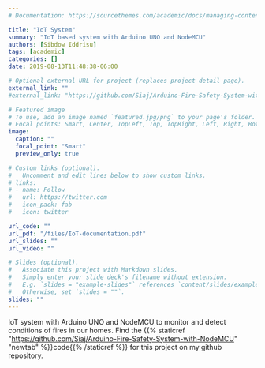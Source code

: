 ```yaml
---
# Documentation: https://sourcethemes.com/academic/docs/managing-content/

title: "IoT System"
summary: "IoT based system with Arduino UNO and NodeMCU"
authors: [Sibdow Iddrisu]
tags: [academic]
categories: []
date: 2019-08-13T11:48:38-06:00

# Optional external URL for project (replaces project detail page).
external_link: ""
#external_link: "https://github.com/Siaj/Arduino-Fire-Safety-System-with-NodeMCU"

# Featured image
# To use, add an image named `featured.jpg/png` to your page's folder.
# Focal points: Smart, Center, TopLeft, Top, TopRight, Left, Right, BottomLeft, Bottom, BottomRight.
image:
  caption: ""
  focal_point: "Smart"
  preview_only: true

# Custom links (optional).
#   Uncomment and edit lines below to show custom links.
# links:
# - name: Follow
#   url: https://twitter.com
#   icon_pack: fab
#   icon: twitter

url_code: ""
url_pdf: "/files/IoT-documentation.pdf"
url_slides: ""
url_video: ""

# Slides (optional).
#   Associate this project with Markdown slides.
#   Simply enter your slide deck's filename without extension.
#   E.g. `slides = "example-slides"` references `content/slides/example-slides.md`.
#   Otherwise, set `slides = ""`.
slides: ""
---
```


IoT system with Arduino UNO and NodeMCU to monitor and detect conditions of fires in our homes. Find the {{% staticref "https://github.com/Siaj/Arduino-Fire-Safety-System-with-NodeMCU" "newtab" %}}code{{% /staticref %}} for this project on my github repository.